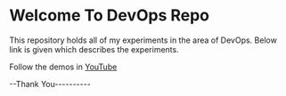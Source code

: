 # Welcome To DevOps Repo
This repository holds all of my experiments in the area of DevOps. Below link is given which describes the experiments.

Follow the demos in [YouTube](https://www.youtube.com/watch?v=8D46Pgbz0gg&list=PLxzKY3wu0_FJdJd3IKdiM4Om1hGo2Hsdt)

--Thank You----------
